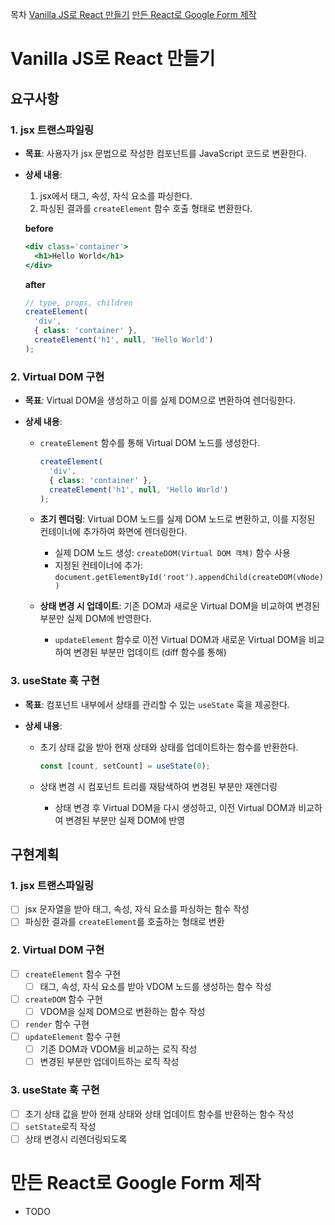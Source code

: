 목차
[Vanilla JS로 React 만들기](#-Vanilla-JS로-React-만들기)
[만든 React로 Google Form 제작](#-만든-React로-Google-Form-제작)

# Vanilla JS로 React 만들기

## 요구사항

### 1. jsx 트랜스파일링

- **목표**: 사용자가 jsx 문법으로 작성한 컴포넌트를 JavaScript 코드로 변환한다.
- **상세 내용**:

  1. jsx에서 태그, 속성, 자식 요소를 파싱한다.
  2. 파싱된 결과를 `createElement` 함수 호출 형태로 변환한다.

  **before**

  ```jsx
  <div class='container'>
    <h1>Hello World</h1>
  </div>
  ```

  **after**

  ```jsx
  // type, props, children
  createElement(
    'div',
    { class: 'container' },
    createElement('h1', null, 'Hello World')
  );
  ```

### 2. Virtual DOM 구현

- **목표**: Virtual DOM을 생성하고 이를 실제 DOM으로 변환하여 렌더링한다.
- **상세 내용**:

  - `createElement` 함수를 통해 Virtual DOM 노드를 생성한다.

    ```jsx
    createElement(
      'div',
      { class: 'container' },
      createElement('h1', null, 'Hello World')
    );
    ```

  - **초기 렌더링**: Virtual DOM 노드를 실제 DOM 노드로 변환하고, 이를 지정된 컨테이너에 추가하여 화면에 렌더링한다.
    - 실제 DOM 노드 생성: `createDOM(Virtual DOM 객체)` 함수 사용
    - 지정된 컨테이너에 추가: `document.getElementById('root').appendChild(createDOM(vNode))`
  - **상태 변경 시 업데이트**: 기존 DOM과 새로운 Virtual DOM을 비교하여 변경된 부분만 실제 DOM에 반영한다.
    - `updateElement` 함수로 이전 Virtual DOM과 새로운 Virtual DOM을 비교하여 변경된 부분만 업데이트 (diff 함수를 통해)

### 3. useState 훅 구현

- **목표**: 컴포넌트 내부에서 상태를 관리할 수 있는 `useState` 훅을 제공한다.
- **상세 내용**:

  - 초기 상태 값을 받아 현재 상태와 상태를 업데이트하는 함수를 반환한다.

    ```jsx
    const [count, setCount] = useState(0);
    ```

  - 상태 변경 시 컴포넌트 트리를 재탐색하여 변경된 부분만 재렌더링
    - 상태 변경 후 Virtual DOM을 다시 생성하고, 이전 Virtual DOM과 비교하여 변경된 부분만 실제 DOM에 반영

## 구현계획

### 1. jsx 트랜스파일링

- [ ] jsx 문자열을 받아 태그, 속성, 자식 요소를 파싱하는 함수 작성
- [ ] 파싱한 결과를 `createElement`를 호출하는 형태로 변환

### 2. Virtual DOM 구현

- [ ] `createElement` 함수 구현
  - [ ] 태그, 속성, 자식 요소를 받아 VDOM 노드를 생성하는 함수 작성
- [ ] `createDOM` 함수 구현
  - [ ] VDOM을 실제 DOM으로 변환하는 함수 작성
- [ ] `render` 함수 구현
- [ ] `updateElement` 함수 구현
  - [ ] 기존 DOM과 VDOM을 비교하는 로직 작성
  - [ ] 변경된 부분만 업데이트하는 로직 작성

### 3. useState 훅 구현

- [ ] 초기 상태 값을 받아 현재 상태와 상태 업데이트 함수를 반환하는 함수 작성
- [ ] `setState`로직 작성
- [ ] 상태 변경시 리렌더링되도록

# 만든 React로 Google Form 제작

- TODO
